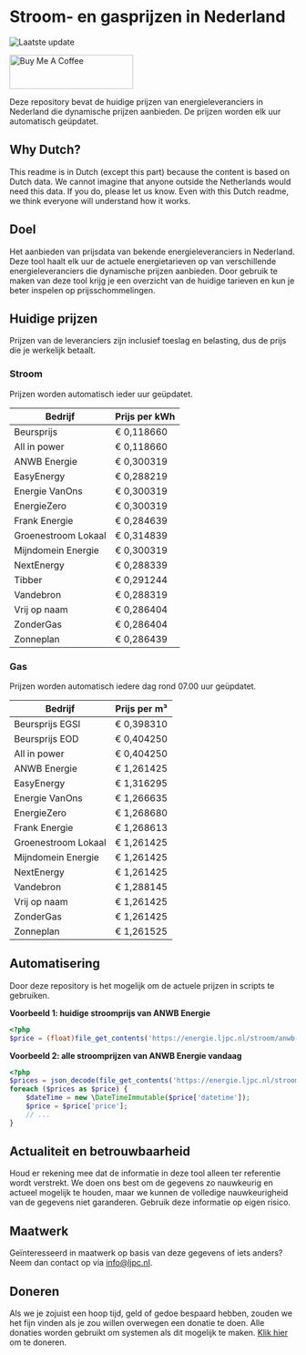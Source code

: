 # Stroom- en gasprijzen in Nederland

![Laatste update](https://img.shields.io/badge/laatste%20update-2025--06--20%2007%3A00%20CET-brightgreen)

<a href="https://www.buymeacoffee.com/Lars-" target="_blank"><img src="https://cdn.buymeacoffee.com/buttons/v2/default-orange.png" alt="Buy Me A Coffee" height="60" style="height: 60px !important;width: 217px !important;" ></a>

Deze repository bevat de huidige prijzen van energieleveranciers in Nederland die dynamische prijzen aanbieden. De prijzen worden elk uur automatisch geüpdatet.

## Why Dutch?

This readme is in Dutch (except this part) because the content is based on Dutch data. We cannot imagine that anyone outside the Netherlands would need this data. If you do, please let us know. Even with this Dutch readme, we think
everyone will understand how it works.

## Doel

Het aanbieden van prijsdata van bekende energieleveranciers in Nederland. Deze tool haalt elk uur de actuele energietarieven op van verschillende energieleveranciers die dynamische prijzen aanbieden. Door gebruik te maken van deze tool
krijg je een overzicht van de huidige tarieven en kun je beter inspelen op prijsschommelingen.

## Huidige prijzen

Prijzen van de leveranciers zijn inclusief toeslag en belasting, dus de prijs die je werkelijk betaalt.

### Stroom

Prijzen worden automatisch ieder uur geüpdatet.

 Bedrijf | Prijs per kWh 
---------|---------------
Beursprijs | € 0,118660
All in power | € 0,118660
ANWB Energie | € 0,300319
EasyEnergy | € 0,288219
Energie VanOns | € 0,300319
EnergieZero | € 0,300319
Frank Energie | € 0,284639
Groenestroom Lokaal | € 0,314839
Mijndomein Energie | € 0,300319
NextEnergy | € 0,288339
Tibber | € 0,291244
Vandebron | € 0,288319
Vrij op naam | € 0,286404
ZonderGas | € 0,286404
Zonneplan | € 0,286439


### Gas

Prijzen worden automatisch iedere dag rond 07.00 uur geüpdatet.

 Bedrijf | Prijs per m³ 
---------|--------------
Beursprijs EGSI | € 0,398310
Beursprijs EOD | € 0,404250
All in power | € 0,404250
ANWB Energie | € 1,261425
EasyEnergy | € 1,316295
Energie VanOns | € 1,266635
EnergieZero | € 1,268680
Frank Energie | € 1,268613
Groenestroom Lokaal | € 1,261425
Mijndomein Energie | € 1,261425
NextEnergy | € 1,261425
Vandebron | € 1,288145
Vrij op naam | € 1,261425
ZonderGas | € 1,261425
Zonneplan | € 1,261525


## Automatisering

Door deze repository is het mogelijk om de actuele prijzen in scripts te gebruiken.

**Voorbeeld 1: huidige stroomprijs van ANWB Energie**

```php
<?php
$price = (float)file_get_contents('https://energie.ljpc.nl/stroom/anwb-energie-nu.txt');

```

**Voorbeeld 2: alle stroomprijzen van ANWB Energie vandaag**

```php
<?php
$prices = json_decode(file_get_contents('https://energie.ljpc.nl/stroom/all-in-power-vandaag.json'),true);
foreach ($prices as $price) {
    $dateTime = new \DateTimeImmutable($price['datetime']);
    $price = $price['price'];
    // ...
}
```

## Actualiteit en betrouwbaarheid

Houd er rekening mee dat de informatie in deze tool alleen ter referentie wordt verstrekt. We doen ons best om de gegevens zo nauwkeurig en actueel mogelijk te houden, maar we kunnen de volledige nauwkeurigheid van de gegevens niet
garanderen. Gebruik deze informatie op eigen risico.

## Maatwerk

Geïnteresseerd in maatwerk op basis van deze gegevens of iets anders? Neem dan contact op
via [info@ljpc.nl](mailto:info@ljpc.nl?subject=Energie%20prijzen).

## Doneren

Als we je zojuist een hoop tijd, geld of gedoe bespaard hebben, zouden we het fijn vinden als je zou willen overwegen een
donatie te doen. Alle donaties worden gebruikt om systemen als dit mogelijk te
maken. [Klik hier](https://www.buymeacoffee.com/Lars-) om te doneren.
